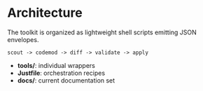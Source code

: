 # Architecture

The toolkit is organized as lightweight shell scripts emitting JSON envelopes.

```
scout -> codemod -> diff -> validate -> apply
```

- **tools/**: individual wrappers
- **Justfile**: orchestration recipes
- **docs/**: current documentation set
